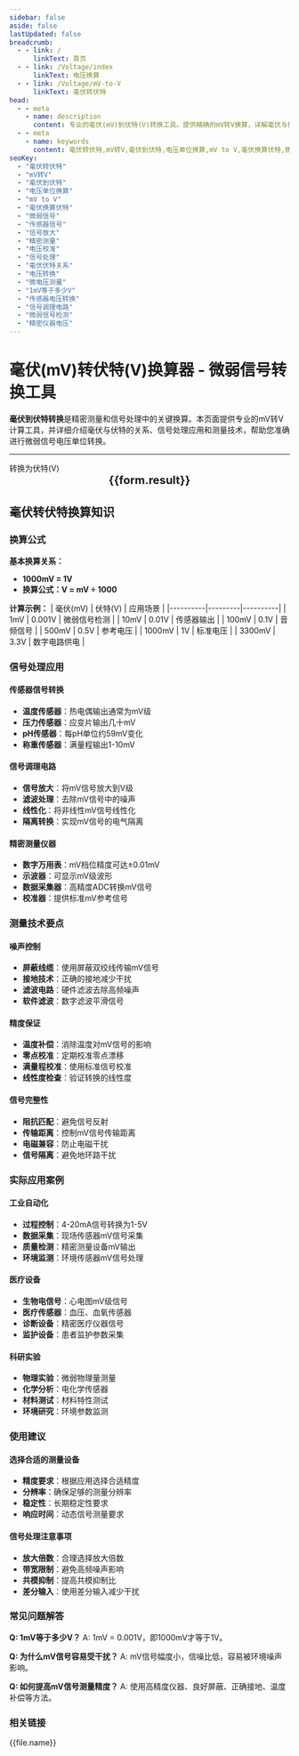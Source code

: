 ```yaml
---
sidebar: false
aside: false
lastUpdated: false
breadcrumb: 
  - - link: /
      linkText: 首页
  - - link: /Voltage/index
      linkText: 电压换算
  - - link: /Voltage/mV-to-V
      linkText: 毫伏转伏特
head:
  - - meta
    - name: description
      content: 专业的毫伏(mV)到伏特(V)转换工具。提供精确的mV转V换算，详解毫伏与伏特的关系、换算公式、微弱信号处理应用。适用于电子工程师、测量技术人员、传感器应用工程师和精密仪器相关从业人员，涵盖信号放大、传感器校准、精密测量等领域。
  - - meta
    - name: keywords
      content: 毫伏转伏特,mV转V,毫伏到伏特,电压单位换算,mV to V,毫伏换算伏特,微弱信号,传感器信号,信号放大,精密测量,电压校准,信号处理,毫伏伏特关系,电压转换,微电压测量
seoKey:
  - "毫伏转伏特"
  - "mV转V"
  - "毫伏到伏特"
  - "电压单位换算"
  - "mV to V"
  - "毫伏换算伏特"
  - "微弱信号"
  - "传感器信号"
  - "信号放大"
  - "精密测量"
  - "电压校准"
  - "信号处理"
  - "毫伏伏特关系"
  - "电压转换"
  - "微电压测量"
  - "1mV等于多少V"
  - "传感器电压转换"
  - "信号调理电路"
  - "微弱信号检测"
  - "精密仪器电压"
---
```


# 毫伏(mV)转伏特(V)换算器 - 微弱信号转换工具

**毫伏到伏特转换**是精密测量和信号处理中的关键换算。本页面提供专业的mV转V计算工具，并详细介绍毫伏与伏特的关系、信号处理应用和测量技术，帮助您准确进行微弱信号电压单位转换。

---

<script setup>
import { onMounted, reactive, inject, ref } from 'vue'
import { NButton, NForm, NFormItem, NInput, NInputNumber, NSelect, NCard, useMessage, NGrid, NGi } from 'naive-ui'
import { defineClientComponent } from 'vitepress'
import { Voltage } from '../../files';

const convert = inject('convert')
const seoKey = [
  '毫伏转伏特','mV转V','毫伏到伏特','电压单位换算','mV to V',
  '毫伏换算伏特','微弱信号','传感器信号','信号放大','精密测量',
  '电压校准','信号处理','毫伏伏特关系','电压转换','微电压测量',
  '1mV等于多少V','传感器电压转换','信号调理电路','微弱信号检测','精密仪器电压'
]

const formRef = ref(null);
const rules = {
  number: {
    required: true,
    type: 'number',
    trigger: "blur",
    message: '请输入数字'
  }
}

const form = reactive({
  number: null,
  result: '',
  title: '毫伏(mV)转伏特(V)',
})

const convertHandler = (e) => {
  e.preventDefault;
  formRef.value?.validate((errors) => {
    if (!errors) {
      const result = form.number / 1000;
      form.result = `${form.number}mV = ${result}V`
    }
  })
}
</script>

<n-form size="large" :model="form" ref='formRef' :rules="rules">
  <n-form-item label="毫伏(mV)数值" path="number">
    <n-input-number size="large" style="width:100%" :min="0" v-model:value="form.number" placeholder="请输入毫伏数值" />
  </n-form-item>
  <n-form-item>
    <n-button type="info" style="width:100%" @click="convertHandler">转换为伏特(V)</n-button>
  </n-form-item>
</n-form>
<n-card embedded :bordered="false" hoverable style="margin-top: 16px;">
  <template #header>
    <div style="text-align:center;font-size:16px;color:#666;">
      {{form.title}}
    </div>
  </template>
  <div style="text-align:center;font-size:20px;">
    <strong>{{form.result}}</strong>
  </div>
  <template #footer>
    <div style="text-align:center;font-size:12px;color:#999;">
      <span v-for="(keyword, index) in seoKey" :key="index">
        {{keyword}}<span v-if="index < seoKey.length - 1"> | </span>
      </span>
    </div>
  </template>
</n-card>

## 毫伏转伏特换算知识

### 换算公式

**基本换算关系：**
- **1000mV = 1V**
- **换算公式：V = mV ÷ 1000**

**计算示例：**
| 毫伏(mV) | 伏特(V) | 应用场景 |
|----------|---------|----------|
| 1mV | 0.001V | 微弱信号检测 |
| 10mV | 0.01V | 传感器输出 |
| 100mV | 0.1V | 音频信号 |
| 500mV | 0.5V | 参考电压 |
| 1000mV | 1V | 标准电压 |
| 3300mV | 3.3V | 数字电路供电 |

### 信号处理应用

#### 传感器信号转换
- **温度传感器**：热电偶输出通常为mV级
- **压力传感器**：应变片输出几十mV
- **pH传感器**：每pH单位约59mV变化
- **称重传感器**：满量程输出1-10mV

#### 信号调理电路
- **信号放大**：将mV信号放大到V级
- **滤波处理**：去除mV信号中的噪声
- **线性化**：将非线性mV信号线性化
- **隔离转换**：实现mV信号的电气隔离

#### 精密测量仪器
- **数字万用表**：mV档位精度可达±0.01mV
- **示波器**：可显示mV级波形
- **数据采集器**：高精度ADC转换mV信号
- **校准器**：提供标准mV参考信号

### 测量技术要点

#### 噪声控制
- **屏蔽线缆**：使用屏蔽双绞线传输mV信号
- **接地技术**：正确的接地减少干扰
- **滤波电路**：硬件滤波去除高频噪声
- **软件滤波**：数字滤波平滑信号

#### 精度保证
- **温度补偿**：消除温度对mV信号的影响
- **零点校准**：定期校准零点漂移
- **满量程校准**：使用标准信号校准
- **线性度检查**：验证转换的线性度

#### 信号完整性
- **阻抗匹配**：避免信号反射
- **传输距离**：控制mV信号传输距离
- **电磁兼容**：防止电磁干扰
- **信号隔离**：避免地环路干扰

### 实际应用案例

#### 工业自动化
- **过程控制**：4-20mA信号转换为1-5V
- **数据采集**：现场传感器mV信号采集
- **质量检测**：精密测量设备mV输出
- **环境监测**：环境传感器mV信号处理

#### 医疗设备
- **生物电信号**：心电图mV级信号
- **医疗传感器**：血压、血氧传感器
- **诊断设备**：精密医疗仪器信号
- **监护设备**：患者监护参数采集

#### 科研实验
- **物理实验**：微弱物理量测量
- **化学分析**：电化学传感器
- **材料测试**：材料特性测试
- **环境研究**：环境参数监测

### 使用建议

#### 选择合适的测量设备
- **精度要求**：根据应用选择合适精度
- **分辨率**：确保足够的测量分辨率
- **稳定性**：长期稳定性要求
- **响应时间**：动态信号测量要求

#### 信号处理注意事项
- **放大倍数**：合理选择放大倍数
- **带宽限制**：避免高频噪声影响
- **共模抑制**：提高共模抑制比
- **差分输入**：使用差分输入减少干扰

### 常见问题解答

**Q: 1mV等于多少V？**
A: 1mV = 0.001V，即1000mV才等于1V。

**Q: 为什么mV信号容易受干扰？**
A: mV信号幅度小，信噪比低，容易被环境噪声影响。

**Q: 如何提高mV信号测量精度？**
A: 使用高精度仪器、良好屏蔽、正确接地、温度补偿等方法。

### 相关链接
<n-grid x-gap="12" :cols="2">
  <n-gi v-for="(file, index) in Voltage" :key="index">
    <n-button
      text
      tag="a"
      :href="file.path"
      type="info"
    >
      {{file.name}}
    </n-button>
  </n-gi>
</n-grid>